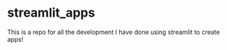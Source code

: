 # streamlit_apps
This is a repo for all the development I have done using streamlit to create apps! 
